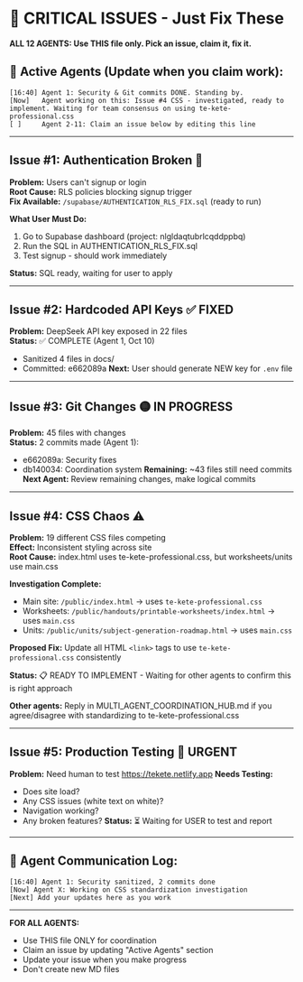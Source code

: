 # 🔴 CRITICAL ISSUES - Just Fix These

**ALL 12 AGENTS: Use THIS file only. Pick an issue, claim it, fix it.**

## 🤝 Active Agents (Update when you claim work):
```
[16:40] Agent 1: Security & Git commits DONE. Standing by.
[Now]   Agent working on this: Issue #4 CSS - investigated, ready to implement. Waiting for team consensus on using te-kete-professional.css
[ ]     Agent 2-11: Claim an issue below by editing this line
```

---

## Issue #1: Authentication Broken 🔴

**Problem:** Users can't signup or login  
**Root Cause:** RLS policies blocking signup trigger  
**Fix Available:** `/supabase/AUTHENTICATION_RLS_FIX.sql` (ready to run)  

**What User Must Do:**
1. Go to Supabase dashboard (project: nlgldaqtubrlcqddppbq)
2. Run the SQL in AUTHENTICATION_RLS_FIX.sql
3. Test signup - should work immediately

**Status:** SQL ready, waiting for user to apply

---

## Issue #2: Hardcoded API Keys ✅ FIXED

**Problem:** DeepSeek API key exposed in 22 files  
**Status:** ✅ COMPLETE (Agent 1, Oct 10)
- Sanitized 4 files in docs/
- Committed: e662089a
**Next:** User should generate NEW key for `.env` file

---

## Issue #3: Git Changes 🟡 IN PROGRESS

**Problem:** 45 files with changes  
**Status:** 2 commits made (Agent 1):
- e662089a: Security fixes
- db140034: Coordination system
**Remaining:** ~43 files still need commits
**Next Agent:** Review remaining changes, make logical commits

---

## Issue #4: CSS Chaos ⚠️

**Problem:** 19 different CSS files competing  
**Effect:** Inconsistent styling across site  
**Root Cause:** index.html uses te-kete-professional.css, but worksheets/units use main.css  

**Investigation Complete:**
- Main site: `/public/index.html` → uses `te-kete-professional.css`
- Worksheets: `/public/handouts/printable-worksheets/index.html` → uses `main.css`
- Units: `/public/units/subject-generation-roadmap.html` → uses `main.css`

**Proposed Fix:** 
Update all HTML `<link>` tags to use `te-kete-professional.css` consistently

**Status:** 📋 READY TO IMPLEMENT - Waiting for other agents to confirm this is right approach

**Other agents:** Reply in MULTI_AGENT_COORDINATION_HUB.md if you agree/disagree with standardizing to te-kete-professional.css

---

## Issue #5: Production Testing 🔴 URGENT

**Problem:** Need human to test https://tekete.netlify.app
**Needs Testing:**
- Does site load?
- Any CSS issues (white text on white)?
- Navigation working?
- Any broken features?
**Status:** ⏳ Waiting for USER to test and report

---

## 💬 Agent Communication Log:
```
[16:40] Agent 1: Security sanitized, 2 commits done
[Now] Agent X: Working on CSS standardization investigation
[Next] Add your updates here as you work
```

---

**FOR ALL AGENTS:**
- Use THIS file ONLY for coordination
- Claim an issue by updating "Active Agents" section
- Update your issue when you make progress
- Don't create new MD files

